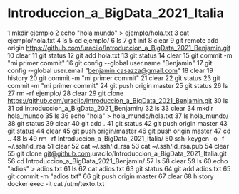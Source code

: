 # Introduccion_a_BigData_2021_Italia
  1  mkdir ejemplo
    2  echo "hola mundo" > ejemplo/hola.txt
    3  cat ejemplo/hola.txt
    4  ls
    5  cd ejemplo/
    6  ls
    7  git init
    8  clear
    9  git remote add origin https://github.com/uracilo/Introduccion_a_BigData_2021_Benjamin.git
   10  clear
   11  git status
   12  git add hola.txt
   13  git status
   14  clear
   15  git commit -m "mi primer commit"
   16  git config --global user.name "Benjamin"
   17  git config --global user.email "benjamin.casazza@gmail.com"
   18  clear
   19  history
   20  git commit -m "mi primer commit"
   21  clear
   22  git status
   23  git commit -m "mi primer commit"
   24  git push origin master
   25  git status
   26  ls
   27  rm -rf ejemplo/
   28  clear
   29  git clone https://github.com/uracilo/Introduccion_a_BigData_2021_Benjamin.git
   30  ls
   31  cd Introduccion_a_BigData_2021_Benjamin/
   32  ls
   33  clear
   34  mkdir hola_mundo
   35  ls
   36  echo "hola" > hola_mundo/hola.txt
   37  ls hola_mundo/
   38  git status
   39  clear
   40  git add .
   41  git status
   42  git push origin master
   43  git status
   44  clear
   45  git push origin/master
   46  git push origin master
   47  cd ..
   48  ls
   49  rm -rf Introduccion_a_BigData_2021_Italia/
   50  ssh-keygen -o -f ~/.ssh/id_rsa
   51  clear
   52  cat  ~/.ssh/id_rsa
   53  cat  ~/.ssh/id_rsa.pub
   54  clear
   55  git clone git@github.com:uracilo/Introduccion_a_BigData_2021_Italia.git
   56  cd Introduccion_a_BigData_2021_Benjamin/
   57  ls
   58  clear
   59  ls
   60  echo "adios" > adios.txt
   61  ls
   62  cat adios.txt
   63  git status
   64  git add adios.txt
   65  git commit -m "adios txt"
   66  git push origin master
   67  clear
   68  history
   docker exec -it <id-container> cat /utm/texto.txt
